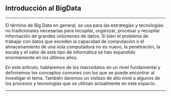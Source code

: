 ## Introducción al BigData

---

El término de Big Data en general, se usa para las estrategias y tecnologías no tradicionales necesarias para recopilar, organizar, procesar y recopilar información de grandes volúmenes de datos. Si bien el problema de trabajar con datos que exceden la capacidad de computación o el almacenamiento de una sola computadora no es nuevo, la penetración, la escala y el valor de este tipo de informática se han expandido enormemente en los últimos años.

En este artículo, hablaremos de los macrodatos en un nivel fundamental y definiremos los conceptos comunes con los que se puede encontrar al investigar el tema. También daremos un vistazo de alto nivel a algunos de los procesos y tecnologías que se utilizan actualmente en este espacio.

---
